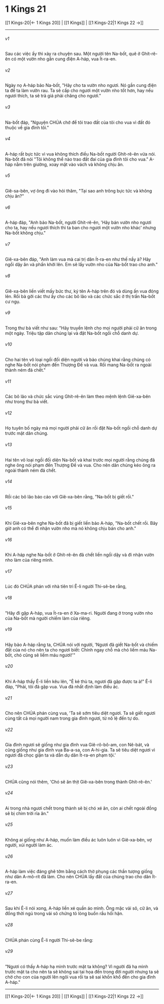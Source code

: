 # 1 Kings 21

[[1 Kings-20|← 1 Kings 20]] | [[1 Kings]] | [[1 Kings-22|1 Kings 22 →]]
***



###### v1 
Sau các việc ấy thì xảy ra chuyện sau. Một người tên Na-bốt, quê ở Ghít-rê-ên có một vườn nho gần cung điện A-háp, vua Ít-ra-en. 

###### v2 
Ngày nọ A-háp bảo Na-bốt, "Hãy cho ta vườn nho ngươi. Nó gần cung điện ta để ta làm vườn rau. Ta sẽ cấp cho ngươi một vườn nho tốt hơn, hay nếu ngươi thích, ta sẽ trả giá phải chăng cho ngươi." 

###### v3 
Na-bốt đáp, "Nguyện CHÚA chớ để tôi trao đất của tôi cho vua vì đất đó thuộc về gia đình tôi." 

###### v4 
A-háp rất bực tức vì vua không thích điều Na-bốt người Ghít-rê-ên vừa nói. Na-bốt đã nói "Tôi không thể nào trao đất đai của gia đình tôi cho vua." A-háp nằm trên giường, xoay mặt vào vách và không chịu ăn. 

###### v5 
Giê-sa-bên, vợ ông đi vào hỏi thăm, "Tại sao anh trông bực tức và không chịu ăn?" 

###### v6 
A-háp đáp, "Anh bảo Na-bốt, người Ghít-rê-ên, 'Hãy bán vườn nho ngươi cho ta, hay nếu ngươi thích thì ta ban cho ngươi một vườn nho khác' nhưng Na-bốt không chịu." 

###### v7 
Giê-xa-bên đáp, "Anh làm vua mà cai trị dân Ít-ra-en như thế nầy à? Hãy ngồi dậy ăn và phấn khởi lên. Em sẽ lấy vườn nho của Na-bốt trao cho anh." 

###### v8 
Giê-xa-bên liền viết mấy bức thư, ký tên A-háp trên đó và dùng ấn vua đóng lên. Rồi bà gởi các thư ấy cho các bô lão và các chức sắc ở thị trấn Na-bốt cư ngụ. 

###### v9 
Trong thư bà viết như sau: "Hãy truyền lệnh cho mọi người phải cữ ăn trong một ngày. Triệu tập dân chúng lại và đặt Na-bốt ngồi chỗ danh dự. 

###### v10 
Cho hai tên vô loại ngồi đối diện người và bảo chúng khai rằng chúng có nghe Na-bốt nói phạm đến Thượng Đế và vua. Rồi mang Na-bốt ra ngoài thành ném đá chết." 

###### v11 
Các bô lão và chức sắc vùng Ghít-rê-ên làm theo mệnh lệnh Giê-xa-bên như trong thư bà viết. 

###### v12 
Họ tuyên bố ngày mà mọi người phải cữ ăn rồi đặt Na-bốt ngồi chỗ danh dự trước mặt dân chúng. 

###### v13 
Hai tên vô loại ngồi đối diện Na-bốt và khai trước mọi người rằng chúng đã nghe ông nói phạm đến Thượng Đế và vua. Cho nên dân chúng kéo ông ra ngoài thành ném đá chết. 

###### v14 
Rồi các bô lão báo cáo với Giê-xa-bên rằng, "Na-bốt bị giết rồi." 

###### v15 
Khi Giê-xa-bên nghe Na-bốt đã bị giết liền bảo A-háp, "Na-bốt chết rồi. Bây giờ anh có thể đi nhận vườn nho mà nó không chịu bán cho anh." 

###### v16 
Khi A-háp nghe Na-bốt ở Ghít-rê-ên đã chết liền ngồi dậy và đi nhận vườn nho làm của riêng mình. 

###### v17 
Lúc đó CHÚA phán với nhà tiên tri Ê-li người Thi-sê-be rằng, 

###### v18 
"Hãy đi gặp A-háp, vua Ít-ra-en ở Xa-ma-ri. Người đang ở trong vườn nho của Na-bốt mà người chiếm làm của riêng. 

###### v19 
Hãy bảo A-háp rằng ta, CHÚA nói với người, 'Ngươi đã giết Na-bốt và chiếm đất của nó cho nên ta cho ngươi biết: Chính ngay chỗ mà chó liếm máu Na-bốt, chó cũng sẽ liếm máu ngươi!'" 

###### v20 
Khi A-háp thấy Ê-li liền kêu lên, "Ê kẻ thù ta, ngươi đã gặp được ta à!" Ê-li đáp, "Phải, tôi đã gặp vua. Vua đã nhất định làm điều ác. 

###### v21 
Cho nên CHÚA phán cùng vua, 'Ta sẽ sớm tiêu diệt ngươi. Ta sẽ giết ngươi cùng tất cả mọi người nam trong gia đình ngươi, từ nô lệ đến tự do. 

###### v22 
Gia đình ngươi sẽ giống như gia đình vua Giê-rô-bô-am, con Nê-bát, và cũng giống như gia đình vua Ba-a-sa, con A-hi-gia. Ta sẽ tiêu diệt ngươi vì ngươi đã chọc giận ta và dẫn dụ dân Ít-ra-en phạm tội.' 

###### v23 
CHÚA cũng nói thêm, 'Chó sẽ ăn thịt Giê-xa-bên trong thành Ghít-rê-ên.' 

###### v24 
Ai trong nhà ngươi chết trong thành sẽ bị chó xé ăn, còn ai chết ngoài đồng sẽ bị chim trời rỉa ăn." 

###### v25 
Không ai giống như A-háp, muốn làm điều ác luôn luôn vì Giê-xa-bên, vợ người, xúi người làm ác. 

###### v26 
A-háp làm việc đáng ghê tởm bằng cách thờ phụng các thần tượng giống như dân A-mô-rít đã làm. Cho nên CHÚA lấy đất của chúng trao cho dân Ít-ra-en. 

###### v27 
Sau khi Ê-li nói xong, A-háp liền xé quần áo mình. Ông mặc vải sô, cữ ăn, và đồng thời ngủ trong vải sô chứng tỏ lòng buồn rầu hối hận. 

###### v28 
CHÚA phán cùng Ê-li người Thi-sê-be rằng: 

###### v29 
"Ngươi có thấy A-háp hạ mình trước mặt ta không? Vì người đã hạ mình trước mặt ta cho nên ta sẽ không sai tai họa đến trong đời người nhưng ta sẽ chờ cho con của người lên ngôi vua rồi ta sẽ sai khốn khổ đến cho gia đình A-háp."

***
[[1 Kings-20|← 1 Kings 20]] | [[1 Kings]] | [[1 Kings-22|1 Kings 22 →]]
